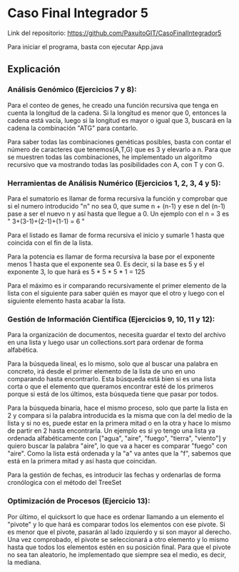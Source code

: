 # Caso Final Integrador 5

Link del repositorio: https://github.com/PaxuitoGIT/CasoFinalIntegrador5

Para iniciar el programa, basta con ejecutar App.java

## Explicación

### Análisis Genómico (Ejercicios 7 y 8):

Para el conteo de genes, he creado una función recursiva que tenga en cuenta la longitud de la cadena. Si la longitud es menor que 0, entonces la cadena está vacía, luego si la
longitud es mayor o igual que 3, buscará en la cadena la combinación "ATG" para contarlo.

Para saber todas las combinaciones genéticas posibles, basta con contar el número de caracteres que tenemos(A,T,G) que es 3 y elevarlo a n. Para que se muestren todas las 
combinaciones, he implementado un algoritmo recursivo que va mostrando todas las posibilidades con A, con T y con G.

### Herramientas de Análisis Numérico (Ejercicios 1, 2, 3, 4 y 5):

Para el sumatorio es llamar de forma recursiva la función y comprobar que si el numero introducido "n" no sea 0, que sume n + (n-1) y ese n del (n-1) pase a ser el nuevo n y 
así hasta que llegue a 0. Un ejemplo con el n = 3 es " 3+(3-1)+(2-1)+(1-1) = 6 " 

Para el listado es llamar de forma recursiva el inicio y sumarle 1 hasta que coincida con el fin de la lista. 

Para la potencia es llamar de forma recursiva la base por el exponente menos 1 hasta que el exponente sea 0. Es decir, si la base es 5 y el exponente 3, lo que hará es
5 * 5 * 5 * 1 = 125

Para el máximo es ir comparando recursivamente el primer elemento de la lista con el siguiente para saber quién es mayor que el otro y luego con el siguiente elemento hasta
acabar la lista.

### Gestión de Información Científica (Ejercicios 9, 10, 11 y 12):

Para la organización de documentos, necesita guardar el texto del archivo en una lista y luego usar un collections.sort para ordenar de forma alfabética.

Para la búsqueda lineal, es lo mismo, solo que al buscar una palabra en concreto, irá desde el primer elemento de la lista de uno en uno comparando hasta encontrarlo.
Esta búsqueda está bien si es una lista corta o que el elemento que queramos encontrar esté de los primeros porque si está de los últimos, esta búsqueda tiene que pasar por todos.

Para la búsqueda binaria, hace el mismo proceso, solo que parte la lista en 2 y compara si la palabra introducida es la misma que con la del medio de la lista y si no es, 
puede estar en la primera mitad o en la otra y hace lo mismo de partir en 2 hasta encontrarla. Un ejemplo es si yo tengo una lista ya ordenada alfabéticamente con ["agua", 
"aire", "fuego", "tierra", "viento"] y quiero buscar la palabra "aire", lo que va a hacer es comparar "fuego" con "aire". Como la lista está ordenada y la "a" va antes que la "f",
sabemos que está en la primera mitad y así hasta que coincidan.

Para la gestión de fechas, es introducir las fechas y ordenarlas de forma cronólogica con el método del TreeSet<LocalDate>

### Optimización de Procesos (Ejercicio 13):

Por último, el quicksort lo que hace es ordenar llamando a un elemento el "pivote" y lo que hará es comparar todos los elementos con ese pivote. Si es menor que el pivote, pasarán
al lado izquierdo y si son mayor al derecho. Una vez comprobado, el pivote se seleccionará a otro elemento y lo mismo hasta que todos los elementos estén en su posición final.
Para que el pivote no sea tan aleatorio, he implementado que siempre sea el medio, es decir, la mediana.
